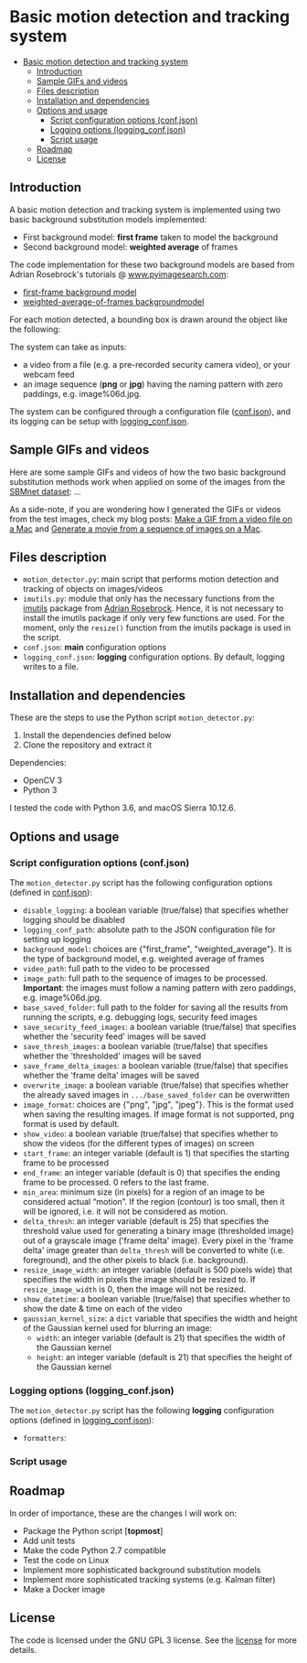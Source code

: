 # Basic motion detection and tracking system
<!-- TOC depthFrom:1 depthTo:6 withLinks:1 updateOnSave:1 orderedList:0 -->

- [Basic motion detection and tracking system](#basic-motion-detection-and-tracking-system)
	- [Introduction](#introduction)
	- [Sample GIFs and videos](#sample-gifs-and-videos)
	- [Files description](#files-description)
	- [Installation and dependencies](#installation-and-dependencies)
	- [Options and usage](#options-and-usage)
		- [Script configuration options (conf.json)](#script-configuration-options-confjson)
		- [Logging options (logging_conf.json)](#logging-options-loggingconfjson)
		- [Script usage](#script-usage)
	- [Roadmap](#roadmap)
	- [License](#license)

<!-- /TOC -->

## Introduction
A basic motion detection and tracking system is implemented using two basic
background substitution models implemented:
* First background model: **first frame** taken to model the background
* Second background model: **weighted average** of frames

The code implementation for these two background models are based from Adrian
Rosebrock's tutorials @ www.pyimagesearch.com:
* [first-frame background model](https://www.pyimagesearch.com/2015/05/25/basic-motion-detection-and-tracking-with-python-and-opencv/)
* [weighted-average-of-frames backgroundmodel](https://www.pyimagesearch.com/2015/06/01/home-surveillance-and-motion-detection-with-the-raspberry-pi-python-and-opencv/)

For each motion detected, a bounding box is drawn around the object like the
following:

The system can take as inputs:
* a video from a file (e.g. a pre-recorded security camera video), or your webcam
feed
* an image sequence (**png** or **jpg**) having the naming pattern with zero
paddings, e.g. image%06d.jpg.

The system can be configured through a configuration file ([conf.json](#script-configuration-options-confjson)), and its
logging can be setup with [logging_conf.json](#logging-options-loggingconfjson).

## Sample GIFs and videos
Here are some sample GIFs and videos of how the two basic background
substitution methods work when applied on some of the images from the
[SBMnet dataset](http://pione.dinf.usherbrooke.ca/dataset/): ...

As a side-note, if you are wondering how I generated the GIFs or videos from the
test images, check my blog posts: [Make a GIF from a video file on a Mac](http://progsharing.blogspot.com/2018/06/make-gif-from-video-file-on-mac-no.html)
and [Generate a movie from a sequence of images on a Mac]().

## Files description
* `motion_detector.py`: main script that performs motion detection and tracking
of objects on images/videos
* `imutils.py`: module that only has the necessary functions from the [imutils](https://github.com/jrosebr1/imutils)
package from [Adrian Rosebrock](https://www.pyimagesearch.com/). Hence, it is not necessary to install the imutils package
if only very few functions are used. For the moment, only the `resize()` function from the imutils package
is used in the script.
* `conf.json`: **main** configuration options
* `logging_conf.json`: **logging** configuration options. By default, logging
writes to a file.

## Installation and dependencies
These are the steps to use the Python script `motion_detector.py`:
1. Install the dependencies defined below
2. Clone the repository and extract it

Dependencies:
* OpenCV 3
* Python 3

I tested the code with Python 3.6, and macOS Sierra 10.12.6.

## Options and usage

### Script configuration options (conf.json)

The `motion_detector.py` script has the following configuration options (defined
in [conf.json](https://github.com/raul23/automated_visual_surveillance_system/blob/master/basic_motion_detection_and_tracking_system/conf.json)):
* `disable_logging`: a boolean variable (true/false) that specifies whether logging should be disabled
* `logging_conf_path`: absolute path to the JSON configuration file for setting up logging
* `background_model`: choices are {"first_frame", "weighted_average"}. It is the
type of background model, e.g. weighted average of frames
* `video_path`: full path to the video to be processed
* `image_path`: full path to the sequence of images to be processed.
**Important**: the images must follow a naming pattern with zero paddings,
e.g. image%06d.jpg.
* `base_saved_folder`: full path to the folder for saving all the results from
running the scripts, e.g. debugging logs, security feed images
* `save_security_feed_images`: a boolean variable (true/false) that specifies
whether the 'security feed' images will be saved
* `save_thresh_images`: a boolean variable (true/false) that specifies whether the 'thresholded' images will be saved
* `save_frame_delta_images`: a boolean variable (true/false) that specifies whether the 'frame delta' images will be saved
* `overwrite_image`: a boolean variable (true/false) that specifies whether the already saved images in `.../base_saved_folder` can be overwritten
* `image_format`: choices are {"png", "jpg", "jpeg"}. This is the format used
when saving the resulting images. If image format is not supported, png format
is used by default.
* `show_video`: a boolean variable (true/false) that specifies whether to show the videos (for the different types of images) on screen
* `start_frame`: an integer variable (default is 1) that specifies the starting frame to be processed
* `end_frame`: an integer variable (default is 0) that specifies the ending frame to be processed. 0 refers to the last frame.
* `min_area`: minimum size (in pixels) for a region of an image to be considered actual “motion”. If the region (contour) is too small, then it will be ignored, i.e. it will not be considered as motion.
* `delta_thresh`: an integer variable (default is 25) that specifies the threshold value used for generating a binary image (thresholded image) out of a grayscale image ('frame delta' image). Every pixel in the 'frame delta' image greater than `delta_thresh` will be converted to white (i.e. foreground), and the other pixels to black (i.e. background).
* `resize_image_width`: an integer variable (default is 500 pixels wide) that specifies the width in pixels the image should be resized to. If `resize_image_width` is 0, then the image will not be resized.
* `show_datetime`: a boolean variable (true/false) that specifies whether to show the date & time on each of the video
* `gaussian_kernel_size`: a `dict` variable that specifies the width and height of the Gaussian kernel used for blurring an image:
  * `width`: an integer variable (default is 21) that specifies the width of the Gaussian kernel
  * `height`: an integer variable (default is 21) that specifies the height of the Gaussian kernel

### Logging options (logging_conf.json)
The `motion_detector.py` script has the following **logging** configuration
options (defined in [logging_conf.json](https://github.com/raul23/automated_visual_surveillance_system/blob/master/basic_motion_detection_and_tracking_system/logging_conf.json)):
* `formatters`: 

### Script usage

## Roadmap
In order of importance, these are the changes I will work on:
* Package the Python script [**topmost**]
* Add unit tests
* Make the code Python 2.7 compatible
* Test the code on Linux
* Implement more sophisticated background substitution models
* Implement more sophisticated tracking systems (e.g. Kalman filter)
* Make a Docker image

## License
The code is licensed under the GNU GPL 3 license. See the [license](https://github.com/raul23/automated_visual_surveillance_system/blob/master/LICENSE)
for more details.
